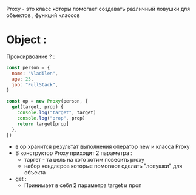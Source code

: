 Proxy - это класс которы помогает создавать различный ловушки для объектов , функций классов

# Object :

Проксирвоание ? :

```javascript
const person = {
  name: "Vladilen",
  age: 25,
  job: "FullStack",
}

const op = new Proxy(person, {
  get(target, prop) {
    console.log("target", target)
    console.log("prop", prop)
    return target[prop]
  },
})
```

- в op хранится результат выполнения оператор new и класса Proxy
- В конструктор Proxy приходит 2 параметра :
  - таргет - та цель на кого хотим повесить proxy
  - набор хендлеров которые помогают сделать "ловушки" для объекта
- get :
  - Принимает в себя 2 параметра target и проп
